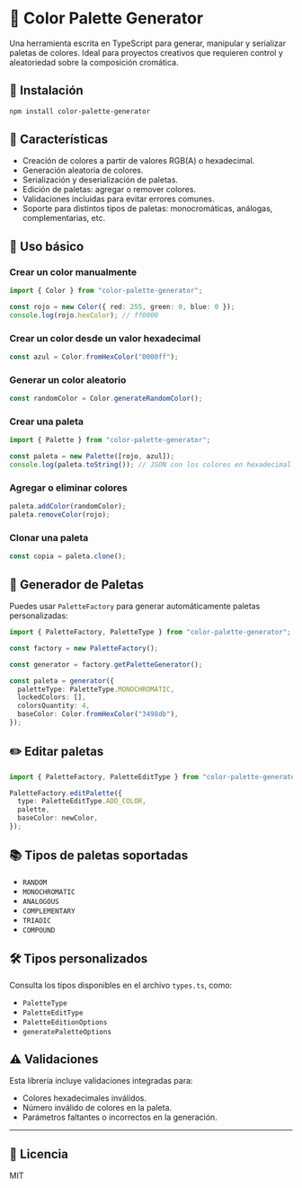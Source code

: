 # 🎨 Color Palette Generator

Una herramienta escrita en TypeScript para generar, manipular y serializar paletas de colores. Ideal para proyectos creativos que requieren control y aleatoriedad sobre la composición cromática.

## 🚀 Instalación

```bash
npm install color-palette-generator
```

## 📆 Características

- Creación de colores a partir de valores RGB(A) o hexadecimal.
- Generación aleatoria de colores.
- Serialización y deserialización de paletas.
- Edición de paletas: agregar o remover colores.
- Validaciones incluidas para evitar errores comunes.
- Soporte para distintos tipos de paletas: monocromáticas, análogas, complementarias, etc.

## 🔧 Uso básico

### Crear un color manualmente

```ts
import { Color } from "color-palette-generator";

const rojo = new Color({ red: 255, green: 0, blue: 0 });
console.log(rojo.hexColor); // ff0000
```

### Crear un color desde un valor hexadecimal

```ts
const azul = Color.fromHexColor("0000ff");
```

### Generar un color aleatorio

```ts
const randomColor = Color.generateRandomColor();
```

### Crear una paleta

```ts
import { Palette } from "color-palette-generator";

const paleta = new Palette([rojo, azul]);
console.log(paleta.toString()); // JSON con los colores en hexadecimal
```

### Agregar o eliminar colores

```ts
paleta.addColor(randomColor);
paleta.removeColor(rojo);
```

### Clonar una paleta

```ts
const copia = paleta.clone();
```

## 🧪 Generador de Paletas

Puedes usar `PaletteFactory` para generar automáticamente paletas personalizadas:

```ts
import { PaletteFactory, PaletteType } from "color-palette-generator";

const factory = new PaletteFactory();

const generator = factory.getPaletteGenerator();

const paleta = generator({
  paletteType: PaletteType.MONOCHROMATIC,
  lockedColors: [],
  colorsQuantity: 4,
  baseColor: Color.fromHexColor("3498db"),
});
```

## ✏️ Editar paletas

```ts
import { PaletteFactory, PaletteEditType } from "color-palette-generator";

PaletteFactory.editPalette({
  type: PaletteEditType.ADD_COLOR,
  palette,
  baseColor: newColor,
});
```

## 📚 Tipos de paletas soportadas

- `RANDOM`
- `MONOCHROMATIC`
- `ANALOGOUS`
- `COMPLEMENTARY`
- `TRIADIC`
- `COMPOUND`

## 🛠️ Tipos personalizados

Consulta los tipos disponibles en el archivo `types.ts`, como:

- `PaletteType`
- `PaletteEditType`
- `PaletteEditionOptions`
- `generatePaletteOptions`

## ⚠️ Validaciones

Esta librería incluye validaciones integradas para:

- Colores hexadecimales inválidos.
- Número inválido de colores en la paleta.
- Parámetros faltantes o incorrectos en la generación.

---

## 📄 Licencia

MIT
